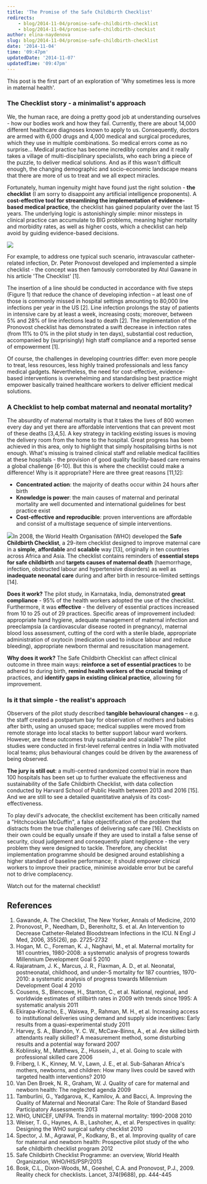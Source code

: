 ```yaml
---
title: 'The Promise of the Safe Childbirth Checklist'
redirects:
    - blog/2014-11-04/promise-safe-childbirth-checklist
    - blog/2014-11-04/promise-safe-childbirth-checkist
author: elina-naydenova
slug: blog/2014-11-04/promise-safe-childbirth-checklist
date: '2014-11-04'
time: '09:47pm'
updatedDate: '2014-11-07'
updatedTime: '09:47pm'
---
```

This post is the first part of an exploration of 'Why sometimes less is more in maternal health'.

### The Checklist story - a minimalist's approach

We, the human race, are doing a pretty good job at understanding ourselves - how our bodies work and how they fail. Currently, there are about 14,000 different healthcare diagnoses known to apply to us. Consequently, doctors are armed with 6,000 drugs and 4,000 medical and surgical procedures, which they use in multiple combinations. So medical errors come as no surprise... Medical practice has become incredibly complex and it really takes a village of multi-disciplinary specialists, who each bring a piece of the puzzle, to deliver medical solutions. And as if this wasn't difficult enough, the changing demographic and socio-economic landscape means that there are more of us to treat and we all expect miracles.

Fortunately, human ingenuity might have found just the right solution - **the checklist** (I am sorry to disappoint any artificial intelligence proponents). A **cost-effective tool for streamlining the implementation of evidence-based medical practice**, the checklist has gained popularity over the last 15 years. The underlying logic is astonishingly simple: minor missteps in clinical practice can accumulate to BIG problems, meaning higher mortality and morbidity rates, as well as higher costs, which a checklist can help avoid by guiding evidence-based decisions.

![](/images/uploads/provonost_checklist.jpg)

For example, to address one typical such scenario, intravascular catheter-related infection, Dr. Peter Pronovost developed and implemented a simple checklist - the concept was then famously corroborated by Atul Gawane in his article 'The Checklist' [1].

The insertion of a line should be conducted in accordance with five steps (Figure 1) that reduce the chance of developing infection – at least one of those is commonly missed in hospital settings amounting to 80,000 line infections per year in the US [2]. Line infection prolongs the stay of patients in intensive care by at least a week, increasing costs; moreover, between 5% and 28% of line infections lead to death [2]. The implementation of the Pronovost checklist has demonstrated a swift decrease in infection rates (from 11% to 0% in the pilot study in ten days), substantial cost reduction, accompanied by (surprisingly) high staff compliance and a reported sense of empowerment [1].

Of course, the challenges in developing countries differ: even more people to treat, less resources, less highly trained professionals and less fancy medical gadgets. Nevertheless, the need for cost-effective, evidence-based interventions is overwhelming and standardising best practice might empower basically trained healthcare workers to deliver efficient medical solutions.

### A Checklist to help combat maternal and neonatal mortality?

The absurdity of maternal mortality is that it takes the lives of 800 women every day and yet there are affordable interventions that can prevent most of these deaths [3,4,5]. A key strategy in tackling existing issues is moving the delivery room from the home to the hospital. Great progress has been achieved in this area, only to highlight that simply hospitalising births is not enough. What's missing is trained clinical staff and reliable medical facilities at these hospitals - the provision of good quality facility-based care remains a global challenge [6-10]. But this is where the checklist could make a difference! Why is it appropriate? Here are three great reasons [11,12]:

*   **Concentrated action**: the majority of deaths occur within 24 hours after birth
*   **Knowledge is power**: the main causes of maternal and perinatal mortality are well documented and international guidelines for best practice exist
*   **Cost-effective and reproducible**: proven interventions are affordable and consist of a multistage sequence of simple interventions.

![](/images/uploads/photo_india_childbirthcare_jhpiegoblog_7nov2013.jpg)In 2008, the World Health Organisation (WHO) developed the **Safe Childbirth Checklist**, a 29-item checklist designed to improve maternal care in a **simple**, **affordable** and **scalable** way [13], originally in ten countries across Africa and Asia. The checklist contains reminders of **essential steps for safe childbirth** and **targets causes of maternal death** (haemorrhage, infection, obstructed labour and hypertensive disorders) as well as **inadequate neonatal care** during and after birth in resource-limited settings [14].

**Does it work?** The pilot study, in Karnataka, India, demonstrated **great compliance** - 95% of the health workers adopted the use of the checklist. Furthermore, it was **effective** - the delivery of essential practices increased from 10 to 25 out of 29 practices. Specific areas of improvement included: appropriate hand hygiene, adequate management of maternal infection and preeclampsia (a cardiovascular disease rooted in pregnancy), maternal blood loss assessment, cutting of the cord with a sterile blade, appropriate administration of oxytocin (medication used to induce labour and reduce bleeding), appropriate newborn thermal and resuscitation management.

**Why does it work?** The Safe Childbirth Checklist can affect clinical outcome in three main ways: **reinforce a set of essential practices** to be adhered to during birth, **remind health workers of the crucial timing** of practices, and **identify gaps in existing clinical practice**, allowing for improvement.

### Is it that simple - the realist's approach

Observers of the pilot study described **tangible behavioural changes** – e.g. the staff created a postpartum bay for observation of mothers and babies after birth, using an unused space; medical supplies were moved from remote storage into local stacks to better support labour ward workers. However, are these outcomes truly sustainable and scalable? The pilot studies were conducted in first-level referral centres in India with motivated local teams; plus behavioural changes could be driven by the awareness of being observed.

**The jury is still out**: a multi-centred randomized control trial in more than 100 hospitals has been set up to further evaluate the effectiveness and sustainability of the Safe Childbirth Checklist, with data collection conducted by Harvard School of Public Health between 2013 and 2016 [15]. And we are still to see a detailed quantitative analysis of its cost-effectiveness.

To play devil's advocate, the checklist excitement has been critically named a "Hitchcockian McGuffin", a false objectification of the problem that distracts from the true challenges of delivering safe care [16]. Checklists on their own could be equally unsafe if they are used to install a false sense of security, cloud judgement and consequently plant negligence - the very problem they were designed to tackle. Therefore, any checklist implementation programme should be designed around establishing a higher standard of baseline performance; it should empower clinical workers to improve their practice, minimise avoidable error but be careful not to drive complacency.

Watch out for the maternal checklist!

## References

1.  Gawande, A. The Checklist, The New Yorker, Annals of Medicine, 2010
2.  Pronovost, P., Needham, D., Berenholtz, S. et al. An Intervention to Decrease Catheter-Related Bloodstream Infections in the ICU. N Engl J Med, 2006, 355(26), pp. 2725-2732
3.  Hogan, M. C., Foreman, K. J., Naghavi, M., et al. Maternal mortality for 181 countries, 1980-2008: a systematic analysis of progress towards Millennium Development Goal 5 2010
4.  Rajaratnam, J. K., Marcus, J. R., Flaxman, A. D., et al. Neonatal, postneonatal, childhood, and under-5 mortality for 187 countries, 1970-2010: a systematic analysis of progress towards Millennium Development Goal 4 2010
5.  Cousens, S., Blencowe, H., Stanton, C., et al. National, regional, and worldwide estimates of stillbirth rates in 2009 with trends since 1995: A systematic analysis 2011
6.  Ekirapa-Kiracho, E., Waiswa, P., Rahman, M. H., et al. Increasing access to institutional deliveries using demand and supply side incentives: Early results from a quasi-experimental study 2011
7.  Harvey, S. A., Blandón, Y. C. W., McCaw-Binns, A., et al. Are skilled birth attendants really skilled? A measurement method, some disturbing results and a potential way forward 2007
8.  Koblinsky, M., Matthews, Z., Hussein, J., et al. Going to scale with professional skilled care 2006
9.  Friberg, I. K., Kinney, M. V., Lawn, J. E., et al. Sub-Saharan Africa's mothers, newborns, and children: How many lives could be saved with targeted health interventions? 2010
10.  Van Den Broek, N. R., Graham, W. J. Quality of care for maternal and newborn health: The neglected agenda 2009
11.  Tamburlini, G., Yadgarova, K., Kamilov, A. and Bacci, A. Improving the Quality of Maternal and Neonatal Care: The Role of Standard Based Participatory Assessments 2013
12.  WHO, UNICEF, UNFPA. Trends in maternal mortality: 1990-2008 2010
13.  Weiser, T. G., Haynes, A. B., Lashoher, A., et al. Perspectives in quality: Designing the WHO surgical safety checklist 2010
14.  Spector, J. M., Agrawal, P., Kodkany, B., et al. Improving quality of care for maternal and newborn health: Prospective pilot study of the who safe childbirth checklist program 2012
15.  Safe Childbirth Checklist Programme: an overview, World Health Organization, WHO/HIS/PSP/2013
16.  Bosk, C.L., Dixon-Woods, M., Goeshel, C.A. and Pronovost, P.J., 2009\. Reality check for checklists. Lancet, 374(9688), pp. 444-445